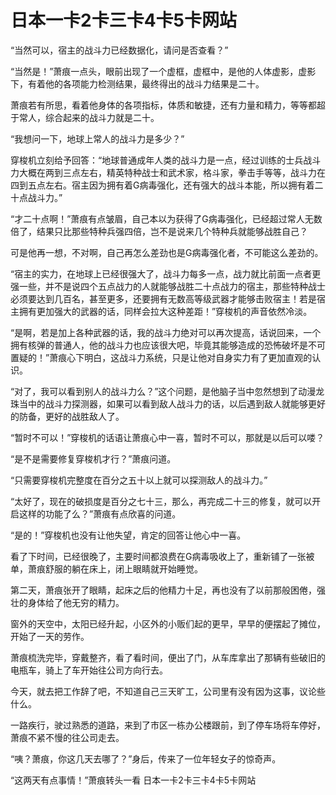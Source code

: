 # 日本一卡2卡三卡4卡5卡网站

“当然可以，宿主的战斗力已经数据化，请问是否查看？”

“当然是！”萧痕一点头，眼前出现了一个虚框，虚框中，是他的人体虚影，虚影下，有着他的各项能力检测结果，最终得出的战斗力结果是二十。

萧痕若有所思，看着他身体的各项指标，体质和敏捷，还有力量和精力，等等都超于常人，综合起来的战斗力就是二十。

“我想问一下，地球上常人的战斗力是多少？”

穿梭机立刻给予回答：“地球普通成年人类的战斗力是一点，经过训练的士兵战斗力大概在两到三点左右，精英特种战士和武术家，格斗家，拳击手等等，战斗力在四到五点左右。宿主因为拥有着G病毒强化，还有强大的战斗本能，所以拥有着二十点战斗力。”

“才二十点啊！”萧痕有点皱眉，自己本以为获得了G病毒强化，已经超过常人无数倍了，结果只比那些特种兵强四倍，岂不是说来几个特种兵就能够战胜自己？

可是他再一想，不对啊，自己再怎么差劲也是G病毒强化者，不可能这么差劲的。

“宿主的实力，在地球上已经很强大了，战斗力每多一点，战力就比前面一点者更强一些，并不是说四个五点战力的人就能够战胜二十点战力的宿主，那些特种战士必须要达到几百名，甚至更多，还要拥有无数高等级武器才能够击败宿主！若是宿主拥有更加强大的武器的话，同样会拉大这种差距！”穿梭机的声音依然冷淡。

“是啊，若是加上各种武器的话，我的战斗力绝对可以再次提高，话说回来，一个拥有核弹的普通人，他的战斗力也应该很大吧，毕竟其能够造成的恐怖破坏是不可置疑的！”萧痕心下明白，这战斗力系统，只是让他对自身实力有了更加直观的认识。

“对了，我可以看到别人的战斗力么？”这个问题，是他脑子当中忽然想到了动漫龙珠当中的战斗力探测器，如果可以看到敌人战斗力的话，以后遇到敌人就能够更好的防备，更好的战胜敌人了。

“暂时不可以！”穿梭机的话语让萧痕心中一喜，暂时不可以，那就是以后可以喽？

“是不是需要修复穿梭机才行？”萧痕问道。

“只需要穿梭机完整度在百分之五十以上就可以探测敌人的战斗力。”

“太好了，现在的破损度是百分之七十三，那么，再完成二十三的修复，就可以开启这样的功能了么？”萧痕有点欣喜的问道。

“是的！”穿梭机也没有让他失望，肯定的回答让他心中一喜。

看了下时间，已经很晚了，主要时间都浪费在G病毒吸收上了，重新铺了一张被单，萧痕舒服的躺在床上，闭上眼睛就开始睡觉。

第二天，萧痕张开了眼睛，起床之后的他精力十足，再也没有了以前那般困倦，强壮的身体给了他无穷的精力。

窗外的天空中，太阳已经升起，小区外的小贩们起的更早，早早的便摆起了摊位，开始了一天的劳作。

萧痕梳洗完毕，穿戴整齐，看了看时间，便出了门，从车库拿出了那辆有些破旧的电瓶车，骑上了车开始往公司方向行去。

今天，就去把工作辞了吧，不知道自己三天旷工，公司里有没有因为这事，议论些什么。

一路疾行，驶过熟悉的道路，来到了市区一栋办公楼跟前，到了停车场将车停好，萧痕不紧不慢的往公司走去。

“咦？萧痕，你这几天去哪了？”身后，传来了一位年轻女子的惊奇声。

“这两天有点事情！”萧痕转头一看
日本一卡2卡三卡4卡5卡网站
